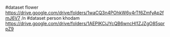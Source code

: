#dataset flower
https://drive.google.com/drive/folders/1waCQ3n4POhkW6y4rTf6ZmfyAp2fmJ6V7
/n
#dataset person khodam
https://drive.google.com/drive/folders/1AEPIKCiJYcQB6wncHl1ZJZgO85sprpZ9
